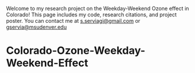 Welcome to my research project on the Weekday-Weekend Ozone effect in Colorado! This page includes my code, research citations, and project poster. You can contact me at s.serviagi@gmail.com or gservia@msudenver.edu 
# Colorado-Ozone-Weekday-Weekend-Effect
